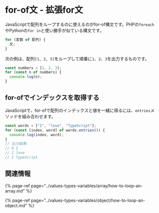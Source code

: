 # for-of文 - 拡張for文

JavaScriptで配列をループするのに使えるのがfor-of構文です。PHPの`foreach`やPythonの`for in`と使い勝手が似ている構文です。

```javascript
for (変数 of 配列) {
  文;
}
```

次の例は、配列`[1, 2, 3]`をループして順番に`1`、`2`、`3`を出力するものです。

```javascript
const numbers = [1, 2, 3];
for (const n of numbers) {
  console.log(n);
}
```

## for-ofでインデックスを取得する

JavaScriptで、for-ofで配列のインデックスと値を一緒に得るには、`entries`メソッドを組み合わせます。

```javascript
const words = ["I", "love", "TypeScript"];
for (const [index, word] of words.entries()) {
  console.log(index, word);
}
// 出力結果:
// 0 I
// 1 love
// 2 TypeScript
```

## 関連情報

{% page-ref page="../values-types-variables/array/how-to-loop-an-array.md" %}

{% page-ref page="../values-types-variables/object/how-to-loop-an-object.md" %}

